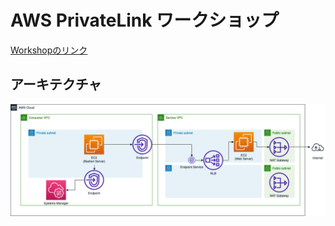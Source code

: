 # AWS PrivateLink ワークショップ



[Workshopのリンク](https://catalog.us-east-1.prod.workshops.aws/workshops/a47907fc-ead9-4cc5-b964-3f208ddd472f/ja-JP)

## アーキテクチャ
![](./privatelinkhandson.png)